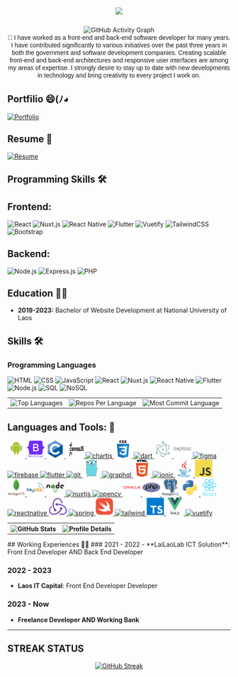 <h1 align="center"> 
    <img src="https://readme-typing-svg.herokuapp.com/?font=Righteous&size=35&center=true&width=900&color=00FF00&height=70&duration=4000&lines=Hi+Everyone;+I'm+huevangxp+XIOGNPOR;I+am+a+full-stack+developer;Nice+to+meet+you;" />
</h1> 
<div align="center">
   <img src="https://github-readme-activity-graph.vercel.app/graph?username=huevangxp&custom_title=huevangxp's%20GitHub%20Activity%20Graph&hide_border=true&border_radius=15&bg_color=none&color=00FF00&line=00FF00&point=417E87&area_color=00FF00&title_color=00FF00&area=true" alt="GitHub Activity Graph" />
<br> 
    </div>  
    <div align="center">
  <span style="font-family: Arial, sans-serif;">
    🚀 I have worked as a front-end and back-end software developer for many years. I have contributed significantly to various initiatives over the past three years in both the government and software development companies. Creating scalable front-end and back-end architectures and responsive user interfaces are among my areas of expertise. I strongly desire to stay up to date with new developments in technology and bring creativity to every project I work on. 
  </span>
</div>
 
## Portfilio 😄(ﾉ◕
[![Portfolio](https://img.shields.io/badge/Portfolio-Link-blue?logo=webcomponents&style=for-the-badge)](https://huevang-blog.netlify.app)

## Resume 💬
[![Resume](https://img.shields.io/badge/Resume-Link-green?logo=adobeacrobatreader&style=for-the-badge)](https://your-resume-url)

## Programming Skills 🛠

## Frontend: 
![React](https://img.shields.io/badge/React-61DAFB?logo=react&logoColor=white&style=for-the-badge)
![Nuxt.js](https://img.shields.io/badge/Nuxt.js-00C58E?logo=nuxt.js&logoColor=white&style=for-the-badge)
![React Native](https://img.shields.io/badge/React_Native-61DAFB?logo=react&logoColor=white&style=for-the-badge)
![Flutter](https://img.shields.io/badge/Flutter-02569B?logo=flutter&logoColor=white&style=for-the-badge)
![Vuetify](https://img.shields.io/badge/Vuetify-1867C0?logo=vuetify&logoColor=white&style=for-the-badge)
![TailwindCSS](https://img.shields.io/badge/Tailwind_CSS-38B2AC?logo=tailwind-css&logoColor=white&style=for-the-badge)
![Bootstrap](https://img.shields.io/badge/Bootstrap-7952B3?logo=bootstrap&logoColor=white&style=for-the-badge)

## Backend:
![Node.js](https://img.shields.io/badge/Node.js-339933?logo=node.js&logoColor=white&style=for-the-badge)
![Express.js](https://img.shields.io/badge/Express.js-000000?logo=express&logoColor=white&style=for-the-badge)
![PHP](https://img.shields.io/badge/PHP-777BB4?logo=php&logoColor=white&style=for-the-badge)

## Education 👯‍♀️
- **2019-2023:** Bachelor of Website Development at National University of Laos

## Skills 🛠
### Programming Languages
![HTML](https://img.shields.io/badge/HTML-E34F26?logo=html5&logoColor=white&style=for-the-badge)
![CSS](https://img.shields.io/badge/CSS-1572B6?logo=css3&logoColor=white&style=for-the-badge)
![JavaScript](https://img.shields.io/badge/JavaScript-F7DF1E?logo=javascript&logoColor=black&style=for-the-badge)
![React](https://img.shields.io/badge/React-61DAFB?logo=react&logoColor=black&style=for-the-badge)
![Nuxt.js](https://img.shields.io/badge/Nuxt.js-00C58E?logo=nuxt.js&logoColor=black&style=for-the-badge)
![React Native](https://img.shields.io/badge/React_Native-61DAFB?logo=react&logoColor=black&style=for-the-badge)
![Flutter](https://img.shields.io/badge/Flutter-02569B?logo=flutter&logoColor=black&style=for-the-badge)
![Node.js](https://img.shields.io/badge/Node.js-339933?logo=node.js&logoColor=black&style=for-the-badge)
![SQL](https://img.shields.io/badge/SQL-4479A1?logo=postgresql&logoColor=white&style=for-the-badge)
![NoSQL](https://img.shields.io/badge/NoSQL-3C873A?logo=mongodb&logoColor=white&style=for-the-badge)
<div align="center">
<table>
  <tr>
    <td>
      <img src="https://github-readme-stats.vercel.app/api/top-langs/?username=huevangxp&hide=html,css&hide_border=true&hide_progress=false&layout=donut&langs_count=6&theme=transparent&title_color=00FF00" alt="Top Languages">
    </td>
    <td>
      <img src="https://github-profile-summary-cards.vercel.app/api/cards/repos-per-language?username=huevangxp&hide=html,css&theme=transparent&hide_border=true&title_color=00FF00&text_color=00FF00" alt="Repos Per Language">
    </td>
    <td>
      <img src="https://github-profile-summary-cards.vercel.app/api/cards/most-commit-language?username=huevangxp&theme=transparent&hide_border=true&title_color=00FF00" alt="Most Commit Language">
    </td>
  </tr>
</table>
</div>

## Languages and Tools: 🧠
<p align="left"> <a href="https://developer.android.com" target="_blank" rel="noreferrer"> <img src="https://raw.githubusercontent.com/devicons/devicon/master/icons/android/android-original-wordmark.svg" alt="android" width="40" height="40"/> </a> <a href="https://getbootstrap.com" target="_blank" rel="noreferrer"> <img src="https://raw.githubusercontent.com/devicons/devicon/master/icons/bootstrap/bootstrap-plain-wordmark.svg" alt="bootstrap" width="40" height="40"/> </a> <a href="https://www.cprogramming.com/" target="_blank" rel="noreferrer"> <img src="https://raw.githubusercontent.com/devicons/devicon/master/icons/c/c-original.svg" alt="c" width="40" height="40"/> </a> <a href="https://canvasjs.com" target="_blank" rel="noreferrer"> <img src="https://raw.githubusercontent.com/Hardik0307/Hardik0307/master/assets/canvasjs-charts.svg" alt="canvasjs" width="40" height="40"/> </a> <a href="https://www.chartjs.org" target="_blank" rel="noreferrer"> <img src="https://www.chartjs.org/media/logo-title.svg" alt="chartjs" width="40" height="40"/> </a> <a href="https://www.w3schools.com/css/" target="_blank" rel="noreferrer"> <img src="https://raw.githubusercontent.com/devicons/devicon/master/icons/css3/css3-original-wordmark.svg" alt="css3" width="40" height="40"/> </a> <a href="https://dart.dev" target="_blank" rel="noreferrer"> <img src="https://www.vectorlogo.zone/logos/dartlang/dartlang-icon.svg" alt="dart" width="40" height="40"/> </a> <a href="https://www.electronjs.org" target="_blank" rel="noreferrer"> <img src="https://raw.githubusercontent.com/devicons/devicon/master/icons/electron/electron-original.svg" alt="electron" width="40" height="40"/> </a> <a href="https://expressjs.com" target="_blank" rel="noreferrer"> <img src="https://raw.githubusercontent.com/devicons/devicon/master/icons/express/express-original-wordmark.svg" alt="express" width="40" height="40"/> </a> <a href="https://www.figma.com/" target="_blank" rel="noreferrer"> <img src="https://www.vectorlogo.zone/logos/figma/figma-icon.svg" alt="figma" width="40" height="40"/> </a> <a href="https://firebase.google.com/" target="_blank" rel="noreferrer"> <img src="https://www.vectorlogo.zone/logos/firebase/firebase-icon.svg" alt="firebase" width="40" height="40"/> </a> <a href="https://flutter.dev" target="_blank" rel="noreferrer"> <img src="https://www.vectorlogo.zone/logos/flutterio/flutterio-icon.svg" alt="flutter" width="40" height="40"/> </a> <a href="https://git-scm.com/" target="_blank" rel="noreferrer"> <img src="https://www.vectorlogo.zone/logos/git-scm/git-scm-icon.svg" alt="git" width="40" height="40"/> </a> <a href="https://golang.org" target="_blank" rel="noreferrer"> <img src="https://raw.githubusercontent.com/devicons/devicon/master/icons/go/go-original.svg" alt="go" width="40" height="40"/> </a> <a href="https://graphql.org" target="_blank" rel="noreferrer"> <img src="https://www.vectorlogo.zone/logos/graphql/graphql-icon.svg" alt="graphql" width="40" height="40"/> </a> <a href="https://www.w3.org/html/" target="_blank" rel="noreferrer"> <img src="https://raw.githubusercontent.com/devicons/devicon/master/icons/html5/html5-original-wordmark.svg" alt="html5" width="40" height="40"/> </a> <a href="https://ionicframework.com" target="_blank" rel="noreferrer"> <img src="https://upload.wikimedia.org/wikipedia/commons/d/d1/Ionic_Logo.svg" alt="ionic" width="40" height="40"/> </a> <a href="https://www.java.com" target="_blank" rel="noreferrer"> <img src="https://raw.githubusercontent.com/devicons/devicon/master/icons/java/java-original.svg" alt="java" width="40" height="40"/> </a> <a href="https://developer.mozilla.org/en-US/docs/Web/JavaScript" target="_blank" rel="noreferrer"> <img src="https://raw.githubusercontent.com/devicons/devicon/master/icons/javascript/javascript-original.svg" alt="javascript" width="40" height="40"/> </a> <a href="https://www.mongodb.com/" target="_blank" rel="noreferrer"> <img src="https://raw.githubusercontent.com/devicons/devicon/master/icons/mongodb/mongodb-original-wordmark.svg" alt="mongodb" width="40" height="40"/> </a> <a href="https://www.mysql.com/" target="_blank" rel="noreferrer"> <img src="https://raw.githubusercontent.com/devicons/devicon/master/icons/mysql/mysql-original-wordmark.svg" alt="mysql" width="40" height="40"/> </a> <a href="https://nodejs.org" target="_blank" rel="noreferrer"> <img src="https://raw.githubusercontent.com/devicons/devicon/master/icons/nodejs/nodejs-original-wordmark.svg" alt="nodejs" width="40" height="40"/> </a> <a href="https://nuxtjs.org/" target="_blank" rel="noreferrer"> <img src="https://www.vectorlogo.zone/logos/nuxtjs/nuxtjs-icon.svg" alt="nuxtjs" width="40" height="40"/> </a> <a href="https://opencv.org/" target="_blank" rel="noreferrer"> <img src="https://www.vectorlogo.zone/logos/opencv/opencv-icon.svg" alt="opencv" width="40" height="40"/> </a> <a href="https://www.oracle.com/" target="_blank" rel="noreferrer"> <img src="https://raw.githubusercontent.com/devicons/devicon/master/icons/oracle/oracle-original.svg" alt="oracle" width="40" height="40"/> </a> <a href="https://www.php.net" target="_blank" rel="noreferrer"> <img src="https://raw.githubusercontent.com/devicons/devicon/master/icons/php/php-original.svg" alt="php" width="40" height="40"/> </a> <a href="https://www.postgresql.org" target="_blank" rel="noreferrer"> <img src="https://raw.githubusercontent.com/devicons/devicon/master/icons/postgresql/postgresql-original-wordmark.svg" alt="postgresql" width="40" height="40"/> </a> <a href="https://www.python.org" target="_blank" rel="noreferrer"> <img src="https://raw.githubusercontent.com/devicons/devicon/master/icons/python/python-original.svg" alt="python" width="40" height="40"/> </a> <a href="https://reactjs.org/" target="_blank" rel="noreferrer"> <img src="https://raw.githubusercontent.com/devicons/devicon/master/icons/react/react-original-wordmark.svg" alt="react" width="40" height="40"/> </a> <a href="https://reactnative.dev/" target="_blank" rel="noreferrer"> <img src="https://reactnative.dev/img/header_logo.svg" alt="reactnative" width="40" height="40"/> </a> <a href="https://redux.js.org" target="_blank" rel="noreferrer"> <img src="https://raw.githubusercontent.com/devicons/devicon/master/icons/redux/redux-original.svg" alt="redux" width="40" height="40"/> </a> <a href="https://spring.io/" target="_blank" rel="noreferrer"> <img src="https://www.vectorlogo.zone/logos/springio/springio-icon.svg" alt="spring" width="40" height="40"/> </a> <a href="https://developer.apple.com/swift/" target="_blank" rel="noreferrer"> <img src="https://raw.githubusercontent.com/devicons/devicon/master/icons/swift/swift-original.svg" alt="swift" width="40" height="40"/> </a> <a href="https://tailwindcss.com/" target="_blank" rel="noreferrer"> <img src="https://www.vectorlogo.zone/logos/tailwindcss/tailwindcss-icon.svg" alt="tailwind" width="40" height="40"/> </a> <a href="https://www.typescriptlang.org/" target="_blank" rel="noreferrer"> <img src="https://raw.githubusercontent.com/devicons/devicon/master/icons/typescript/typescript-original.svg" alt="typescript" width="40" height="40"/> </a> <a href="https://vuejs.org/" target="_blank" rel="noreferrer"> <img src="https://raw.githubusercontent.com/devicons/devicon/master/icons/vuejs/vuejs-original-wordmark.svg" alt="vuejs" width="40" height="40"/> </a> <a href="https://vuetifyjs.com/en/" target="_blank" rel="noreferrer"> <img src="https://bestofjs.org/logos/vuetify.svg" alt="vuetify" width="40" height="40"/> </a> </p>
<table>
  <tr>
    <th><img src="https://github-readme-stats.vercel.app/api?username=huevangxp&hide_border=true&border_radius=15&show_icons=true&theme=transparent&title_color=00FF00" alt="GitHub Stats"></th>
    <th><img src="https://github-profile-summary-cards.vercel.app/api/cards/profile-details?username=huevangxp&theme=transparent&hide_border=true&title_color=00FF00" alt="Profile Details"></th>
  </tr>
</table>
## Working Experiences 👩‍💻
### 2021 - 2022
- **LaiLaoLab ICT Solution**: Front End Developer AND Back End Developer
  
### 2022 - 2023
- **Laos IT Capital**: Front End Developer Developer
  
### 2023 - Now
- **Freelance Developer AND Working Bank**
---
## STREAK STATUS
<div align="center">
   <a href="https://git.io/streak-stats">
    <img src="https://streak-stats.demolab.com/?user=huevangxp" alt="GitHub Streak"/>
  </a>
</div>



  
